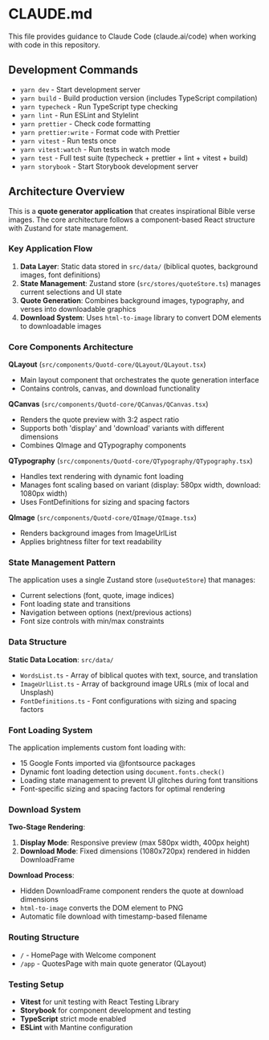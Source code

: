 # CLAUDE.md

This file provides guidance to Claude Code (claude.ai/code) when working with code in this repository.

## Development Commands

- `yarn dev` - Start development server
- `yarn build` - Build production version (includes TypeScript compilation)
- `yarn typecheck` - Run TypeScript type checking
- `yarn lint` - Run ESLint and Stylelint
- `yarn prettier` - Check code formatting
- `yarn prettier:write` - Format code with Prettier
- `yarn vitest` - Run tests once
- `yarn vitest:watch` - Run tests in watch mode
- `yarn test` - Full test suite (typecheck + prettier + lint + vitest + build)
- `yarn storybook` - Start Storybook development server

## Architecture Overview

This is a **quote generator application** that creates inspirational Bible verse images. The core architecture follows a component-based React structure with Zustand for state management.

### Key Application Flow
1. **Data Layer**: Static data stored in `src/data/` (biblical quotes, background images, font definitions)
2. **State Management**: Zustand store (`src/stores/quoteStore.ts`) manages current selections and UI state
3. **Quote Generation**: Combines background images, typography, and verses into downloadable graphics
4. **Download System**: Uses `html-to-image` library to convert DOM elements to downloadable images

### Core Components Architecture

**QLayout** (`src/components/Quotd-core/QLayout/QLayout.tsx`)
- Main layout component that orchestrates the quote generation interface
- Contains controls, canvas, and download functionality

**QCanvas** (`src/components/Quotd-core/QCanvas/QCanvas.tsx`)
- Renders the quote preview with 3:2 aspect ratio
- Supports both 'display' and 'download' variants with different dimensions
- Combines QImage and QTypography components

**QTypography** (`src/components/Quotd-core/QTypography/QTypography.tsx`)
- Handles text rendering with dynamic font loading
- Manages font scaling based on variant (display: 580px width, download: 1080px width)
- Uses FontDefinitions for sizing and spacing factors

**QImage** (`src/components/Quotd-core/QImage/QImage.tsx`)
- Renders background images from ImageUrlList
- Applies brightness filter for text readability

### State Management Pattern

The application uses a single Zustand store (`useQuoteStore`) that manages:
- Current selections (font, quote, image indices)
- Font loading state and transitions
- Navigation between options (next/previous actions)
- Font size controls with min/max constraints

### Data Structure

**Static Data Location**: `src/data/`
- `WordsList.ts` - Array of biblical quotes with text, source, and translation
- `ImageUrlList.ts` - Array of background image URLs (mix of local and Unsplash)
- `FontDefinitions.ts` - Font configurations with sizing and spacing factors

### Font Loading System

The application implements custom font loading with:
- 15 Google Fonts imported via @fontsource packages
- Dynamic font loading detection using `document.fonts.check()`
- Loading state management to prevent UI glitches during font transitions
- Font-specific sizing and spacing factors for optimal rendering

### Download System

**Two-Stage Rendering**:
1. **Display Mode**: Responsive preview (max 580px width, 400px height)
2. **Download Mode**: Fixed dimensions (1080x720px) rendered in hidden DownloadFrame

**Download Process**:
- Hidden DownloadFrame component renders the quote at download dimensions
- `html-to-image` converts the DOM element to PNG
- Automatic file download with timestamp-based filename

### Routing Structure

- `/` - HomePage with Welcome component
- `/app` - QuotesPage with main quote generator (QLayout)

### Testing Setup

- **Vitest** for unit testing with React Testing Library
- **Storybook** for component development and testing
- **TypeScript** strict mode enabled
- **ESLint** with Mantine configuration